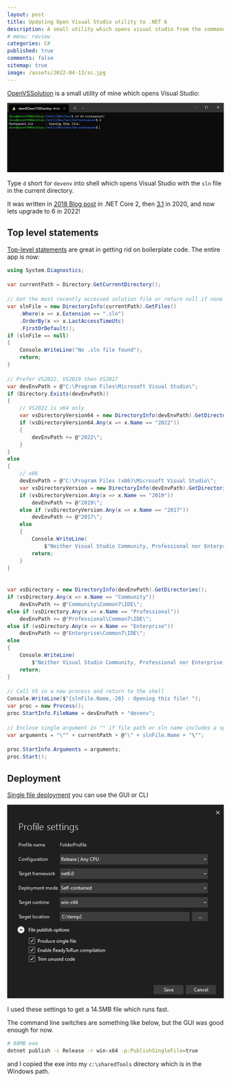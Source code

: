 ```yaml
---
layout: post
title: Updating Open Visual Studio utility to .NET 6 
description: A small utility which opens visual studio from the command shell looking for a `.sln` file in the current directory. Updating to .NET6
# menu: review
categories: C#
published: true 
comments: false     
sitemap: true
image: /assets/2022-04-13/sc.jpg
---
```

<!-- [![alt text](/assets/2022-03-09/vsc.jpg "desktop"){:width="500px"}](/assets/2022-03-09/vsc.jpg) -->
<!-- [![alt text](/assets/2022-03-10/down.jpg "desktop")](/assets/2022-03-10/down.jpg) -->

[OpenVSSolution](https://github.com/djhmateer/OpenVSSolution) is a small utility of mine which opens Visual Studio:

[![alt text](/assets/2022-04-13/sc.jpg "desktop")](/assets/2022-04-13/sc.jpg)

Type `d` short for `devenv` into shell which opens Visual Studio with the `sln` file in the current directory.

It was written in [2018 Blog post](/2018/11/14/Open-visual-studio-from-command-line) in .NET Core 2, then [3.1](/2020/04/13/NET-Core-Single-Executable-Console-Application) in 2020, and now lets upgrade to 6 in 2022!


## Top level statements

[Top-level statements](https://docs.microsoft.com/en-us/dotnet/csharp/fundamentals/program-structure/top-level-statements) are great in getting rid on boilerplate code.  The entire app is now:

```c#
using System.Diagnostics;

var currentPath = Directory.GetCurrentDirectory();

// Get the most recently accessed solution file or return null if none
var slnFile = new DirectoryInfo(currentPath).GetFiles()
    .Where(x => x.Extension == ".sln")
    .OrderBy(x => x.LastAccessTimeUtc)
    .FirstOrDefault();
if (slnFile == null)
{
    Console.WriteLine("No .sln file found");
    return;
}

// Prefer VS2022, VS2019 then VS2017
var devEnvPath = @"C:\Program Files\Microsoft Visual Studio\";
if (Directory.Exists(devEnvPath))
{
    // VS2022 is x64 only
    var vsDirectoryVersion64 = new DirectoryInfo(devEnvPath).GetDirectories();
    if (vsDirectoryVersion64.Any(x => x.Name == "2022"))
    {
        devEnvPath += @"2022\";
    }
}
else
{
    // x86
    devEnvPath = @"C:\Program Files (x86)\Microsoft Visual Studio\";
    var vsDirectoryVersion = new DirectoryInfo(devEnvPath).GetDirectories();
    if (vsDirectoryVersion.Any(x => x.Name == "2019"))
        devEnvPath += @"2019\";
    else if (vsDirectoryVersion.Any(x => x.Name == "2017"))
        devEnvPath += @"2017\";
    else
    {
        Console.WriteLine(
            $"Neither Visual Studio Community, Professional nor Enterprise can be found");
        return;
    }
}


var vsDirectory = new DirectoryInfo(devEnvPath).GetDirectories();
if (vsDirectory.Any(x => x.Name == "Community"))
    devEnvPath += @"Community\Common7\IDE\";
else if (vsDirectory.Any(x => x.Name == "Professional"))
    devEnvPath += @"Professional\Common7\IDE\";
else if (vsDirectory.Any(x => x.Name == "Enterprise"))
    devEnvPath += @"Enterprise\Common7\IDE\";
else
{
    Console.WriteLine(
        $"Neither Visual Studio Community, Professional nor Enterprise can be found in {devEnvPath}");
    return;
}

// Call VS in a new process and return to the shell
Console.WriteLine($"{slnFile.Name,-20} : Opening this file! ");
var proc = new Process();
proc.StartInfo.FileName = devEnvPath + "devenv";

// Enclose single argument in "" if file path or sln name includes a space
var arguments = "\"" + currentPath + @"\" + slnFile.Name + "\"";

proc.StartInfo.Arguments = arguments;
proc.Start();
```

## Deployment

[Single file deployment](https://docs.microsoft.com/en-us/dotnet/core/deploying/single-file/overview) you can use the GUI or CLI 

[![alt text](/assets/2022-04-13/set.jpg "desktop")](/assets/2022-04-13/set.jpg)

I used these settings to get a 14.5MB file which runs fast.

The command line switches are something like below, but the GUI was good enough for now.

```bash
# 60MB exe
dotnet publish -c Release -r win-x64 -p:PublishSingleFile=true
```

and I copied the exe into my `c:\sharedTools` directory which is in the Windows path.